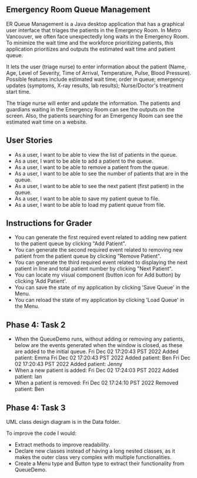 ## Emergency Room Queue Management

ER Queue Management is a Java desktop application that has a graphical user interface
that triages the patients in the Emergency Room. In Metro Vancouver, we often face unexpectedly long waits in the Emergency Room.
To minimize the wait time and the workforce prioritizing patients, this application prioritizes and outputs the estimated wait time and patient queue.

It lets the user (triage nurse) to enter information about the patient (Name, Age, Level of Severity, Time of Arrival, Temperature, Pulse, Blood Pressure).
Possible features include estimated wait time; order in queue; emergency updates (symptoms, X-ray results, lab results); Nurse/Doctor's treatment start time.

The triage nurse will enter and update the information.
The patients and guardians waiting in the Emergency Room can see the outputs on the screen.
Also, the patients searching for an Emergency Room can see the estimated wait time on a website.

## User Stories
- As a user, I want to be able to view the list of patients in the queue.
- As a user, I want to be able to add a patient to the queue.
- As a user, I want to be able to remove a patient from the queue.
- As a user, I want to be able to see the number of patients that are in the queue.
- As a user, I want to be able to see the next patient (first patient) in the queue.
- As a user, I want to be able to save my patient queue to file.
- As a user, I want to be able to load my patient queue from file.

## Instructions for Grader
- You can generate the first required event related to adding new patient to the patient queue by clicking "Add Patient".
- You can generate the second required event related to removing new patient from the patient queue by clicking "Remove Patient".
- You can generate the third required event related to displaying the next patient in line and total patient number by clicking "Next Patient".
- You can locate my visual component (button icon for Add button) by clicking 'Add Patient'.
- You can save the state of my application by clicking 'Save Queue' in the Menu.
- You can reload the state of my application by clicking 'Load Queue' in the Menu.

## Phase 4: Task 2
- When the QueueDemo runs, without adding or removing any patients, below are the events generated when the window is closed, as these are added to the initial queue.
  Fri Dec 02 17:20:43 PST 2022
  Added patient: Emma
  Fri Dec 02 17:20:43 PST 2022
  Added patient: Ben
  Fri Dec 02 17:20:43 PST 2022
  Added patient: Jenny
- When a new patient is added:
  Fri Dec 02 17:24:03 PST 2022
  Added patient: Ian
- When a patient is removed:
  Fri Dec 02 17:24:10 PST 2022
  Removed patient: Ben

## Phase 4: Task 3
UML class design diagram is in the Data folder.

To improve the code I would:
- Extract methods to improve readability.
- Declare new classes instead of having a long nested classes, as it makes the outer class very complex with multiple functionalities.
- Create a Menu type and Button type to extract their functionality from QueueDemo.

